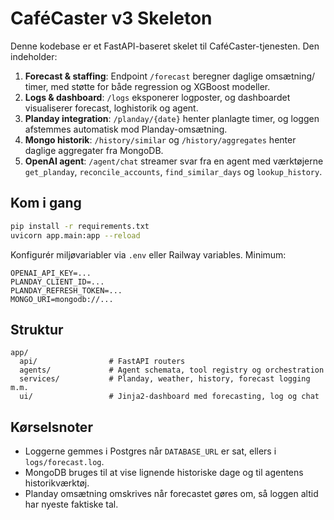 # CaféCaster v3 Skeleton

Denne kodebase er et FastAPI-baseret skelet til CaféCaster-tjenesten. Den indeholder:

1. **Forecast & staffing**: Endpoint `/forecast` beregner daglige omsætning/ timer, med støtte for både regression og XGBoost modeller.
2. **Logs & dashboard**: `/logs` eksponerer logposter, og dashboardet visualiserer forecast, loghistorik og agent.
3. **Planday integration**: `/planday/{date}` henter planlagte timer, og loggen afstemmes automatisk mod Planday-omsætning.
4. **Mongo historik**: `/history/similar` og `/history/aggregates` henter daglige aggregater fra MongoDB.
5. **OpenAI agent**: `/agent/chat` streamer svar fra en agent med værktøjerne `get_planday`, `reconcile_accounts`, `find_similar_days` og `lookup_history`.

## Kom i gang

```bash
pip install -r requirements.txt
uvicorn app.main:app --reload
```

Konfigurér miljøvariabler via `.env` eller Railway variables. Minimum:

```env
OPENAI_API_KEY=...
PLANDAY_CLIENT_ID=...
PLANDAY_REFRESH_TOKEN=...
MONGO_URI=mongodb://...
```

## Struktur

```
app/
  api/                # FastAPI routers
  agents/             # Agent schemata, tool registry og orchestration
  services/           # Planday, weather, history, forecast logging m.m.
  ui/                 # Jinja2-dashboard med forecasting, log og chat
```

## Kørselsnoter

- Loggerne gemmes i Postgres når `DATABASE_URL` er sat, ellers i `logs/forecast.log`.
- MongoDB bruges til at vise lignende historiske dage og til agentens historikværktøj.
- Planday omsætning omskrives når forecastet gøres om, så loggen altid har nyeste faktiske tal.
